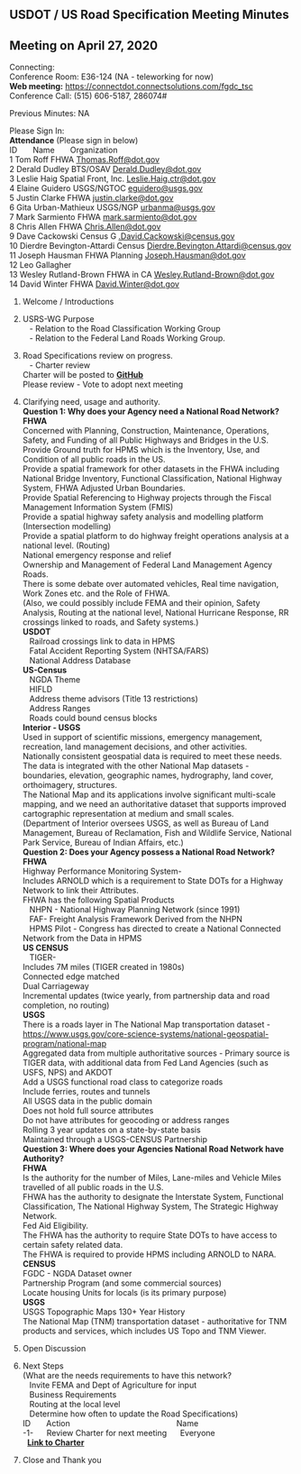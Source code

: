 ## USDOT / US Road Specification Meeting Minutes   
## Meeting on April 27, 2020  

Connecting:  
Conference Room: E36-124 (NA - teleworking for now)  
**Web meeting:**  https://connectdot.connectsolutions.com/fgdc_tsc  
Conference Call: (515) 606-5187, 286074#    

Previous Minutes: NA  

Please Sign In:  
**Attendance** (Please sign in below)    
ID &nbsp; &nbsp; &nbsp; Name &nbsp; &nbsp; &nbsp; Organization      
1	Tom Roff	FHWA	Thomas.Roff@dot.gov  
2	Derald Dudley	BTS/OSAV	Derald.Dudley@dot.gov  
3	Leslie Haig	Spatial Front, Inc.	Leslie.Haig.ctr@dot.gov  
4	Elaine Guidero	USGS/NGTOC	eguidero@usgs.gov  
5	Justin Clarke	FHWA	justin.clarke@dot.gov  
6	Gita Urban-Mathieux	USGS/NGP	urbanma@usgs.gov  
7	Mark Sarmiento	FHWA	mark.sarmiento@dot.gov  
8	Chris Allen	FHWA	Chris.Allen@dot.gov  
9	Dave Cackowski	Census	G .David.Cackowski@census.gov  
10	Dierdre Bevington-Attardi	Census	Dierdre.Bevington.Attardi@census.gov  
11	Joseph Hausman	FHWA Planning	Joseph.Hausman@dot.gov  
12	Leo Gallagher		  
13	Wesley Rutland-Brown	FHWA in CA	Wesley.Rutland-Brown@dot.gov  
14	David Winter	FHWA	David.Winter@dot.gov  

1.	Welcome / Introductions  

2.	USRS-WG Purpose   
&nbsp; &nbsp;- Relation to the Road Classification Working Group  
&nbsp; &nbsp;- Relation to the Federal Land Roads Working Group.  
 
3.	Road Specifications review on progress.  
&nbsp; &nbsp;- Charter review  
Charter will be posted to **[GitHub](https://github.com/BTS-OSAV/FGDC-Geospatial-Transportation-Subcommittee/blob/master/Working%20Groups/US%20Road%20Specification/Charter.md)**      
Please review - Vote to adopt next meeting  

4.	Clarifying need, usage and authority.  
**Question 1: Why does your Agency need a National Road Network?**   
__FHWA__    
Concerned with Planning, Construction, Maintenance, Operations, Safety, and Funding of all Public Highways and Bridges in the U.S.  
Provide Ground truth for HPMS which is the Inventory, Use, and Condition of all public roads in the US.  
Provide a spatial framework for other datasets in the FHWA including National Bridge Inventory, Functional Classification, National Highway System, FHWA Adjusted Urban Boundaries.  
Provide Spatial Referencing to Highway projects through the Fiscal Management Information System (FMIS)  
Provide a spatial highway safety analysis and modelling platform (Intersection modelling)  
Provide a spatial platform to do highway freight operations analysis at a national level. (Routing)  
National emergency response and relief   
Ownership and Management of Federal Land Management Agency Roads.  
There is some debate over automated vehicles, Real time navigation, Work Zones etc. and the Role of FHWA.  
(Also, we could possibly include FEMA and their opinion, Safety Analysis, Routing at the national level, National Hurricane Response, RR crossings linked to roads, and Safety systems.)  
__USDOT__   
&nbsp; &nbsp;Railroad crossings link to data in HPMS  
&nbsp; &nbsp;Fatal Accident Reporting System (NHTSA/FARS)   
&nbsp; &nbsp;National Address Database  
__US-Census__    
&nbsp; &nbsp;NGDA Theme   
&nbsp; &nbsp;HIFLD  
&nbsp; &nbsp;Address theme advisors (Title 13 restrictions)  
&nbsp; &nbsp;Address Ranges  
&nbsp; &nbsp;Roads could bound census blocks  
__Interior - USGS__  
Used in support of scientific missions, emergency management, recreation, land management decisions, and other activities.   
Nationally consistent geospatial data is required to meet these needs. The data is integrated with the other National Map datasets - boundaries, elevation, geographic names, hydrography, land cover, orthoimagery, structures.  
The National Map and its applications involve significant multi-scale mapping, and we need an authoritative dataset that supports improved cartographic representation at medium and small scales.  
(Department of Interior oversees USGS, as well as Bureau of Land Management, Bureau of Reclamation, Fish and Wildlife Service, National Park Service, Bureau of Indian Affairs, etc.)     
**Question 2: Does your Agency possess a National Road Network?**    
 	__FHWA__     
	Highway Performance Monitoring System-  
	Includes ARNOLD which is a requirement to State DOTs for a Highway Network to link their Attributes.  
	FHWA has the following Spatial Products  
	&nbsp; &nbsp;NHPN - National Highway Planning Network (since 1991)  
	&nbsp; &nbsp;FAF- Freight Analysis Framework Derived from the NHPN  
	&nbsp; &nbsp;HPMS Pilot - Congress has directed to create a National Connected Network from the Data in HPMS   
	__US CENSUS__   
	&nbsp; &nbsp;TIGER-  
	Includes 7M miles (TIGER created in 1980s)   
	Connected edge matched    
	Dual Carriageway    
	Incremental updates (twice yearly, from partnership data and road completion, no routing)     
	__USGS__      
	There is a roads layer in The National Map transportation dataset - https://www.usgs.gov/core-science-systems/national-geospatial-program/national-map  
	Aggregated data from multiple authoritative sources - Primary source is TIGER data, with additional data from Fed Land Agencies (such as USFS, NPS) and AKDOT  
	Add a USGS functional road class to categorize roads   
	Include ferries, routes and tunnels  
	All USGS data in the public domain  
	Does not hold full source attributes  
	Do not have attributes for geocoding or address ranges  
	Rolling 3 year updates on a state-by-state basis  
	Maintained through a USGS-CENSUS Partnership  
**Question 3: Where does your Agencies National Road Network have Authority?**  
	__FHWA__   
	Is the authority for the number of Miles, Lane-miles and Vehicle Miles travelled of all public roads in the U.S.  
	FHWA has the authority to designate the Interstate System, Functional Classification, The National Highway System, The Strategic Highway Network.  
	Fed Aid Eligibility.    
	The FHWA has the authority to require State DOTs to have access to certain safety related data.  
	The FHWA is required to provide HPMS including ARNOLD to NARA.  
	__CENSUS__  
	FGDC - NGDA Dataset owner    
	Partnership Program (and some commercial sources)   
	Locate housing Units for locals (is its primary purpose)  
	__USGS__  
	USGS Topographic Maps 130+ Year History  
	The National Map (TNM) transportation dataset - authoritative for TNM products and services, which includes US Topo and TNM Viewer.   

5.	Open Discussion  

6.	Next Steps  
(What are the needs requirements to have this network?  
	&nbsp; &nbsp;Invite FEMA and Dept of Agriculture for input  
	&nbsp; &nbsp;Business Requirements  
	&nbsp; &nbsp;Routing at the local level  
	&nbsp; &nbsp;Determine how often to update the Road Specifications)  
  ID&nbsp; &nbsp;&nbsp; &nbsp; Action &nbsp; &nbsp;&nbsp; &nbsp;&nbsp; &nbsp;&nbsp; &nbsp;&nbsp; &nbsp;&nbsp; &nbsp;&nbsp; &nbsp;&nbsp; &nbsp; &nbsp;&nbsp; &nbsp; &nbsp; &nbsp;&nbsp; &nbsp;&nbsp; &nbsp;&nbsp; &nbsp;&nbsp; &nbsp;&nbsp;  Name	  
  -1-  &nbsp; &nbsp;&nbsp; Review Charter for next meeting&nbsp; &nbsp;&nbsp;&nbsp; Everyone   
&nbsp; **[Link to Charter](https://github.com/BTS-OSAV/FGDC-Geospatial-Transportation-Subcommittee/blob/master/Working%20Groups/US%20Road%20Specification/Charter.md)**   

7.	Close and Thank you   

